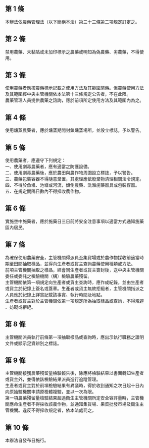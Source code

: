 第 1 條
-------
本辦法依農藥管理法（以下簡稱本法）第三十三條第二項規定訂定之。

第 2 條
-------
禁用農藥、未黏貼或未加印標示之農藥或明知為偽農藥、劣農藥，不得使  
用。

第 3 條
-------
使用農藥者應按農藥標示記載之使用方法及其範圍施藥。但農藥使用方法  
及其範圍經中央主管機關依本法第十三條規定公告者，不在此限。  
農藥管理人員提供農藥之諮詢，應於前項所定使用方法及其範圍內為之。

第 4 條
-------
使用燻蒸農藥者，應於燻蒸期間封鎖燻蒸場所，並設立標誌，予以警告。

第 5 條
-------
使用農藥者，應遵守下列規定：  
一、使用劇毒農藥者，應有適當之防護設備。  
二、使用劇毒農藥後，應於農田與農作物周圍設立標誌，予以警告。  
三、農藥包裝容器不得隨意棄置，其處理應依廢棄物清理相關法令規定。  
四、不得於魚塭、池塘或河流，傾倒農藥、洗滌施藥器具或包裝容器。  
五、在規定間隔日數內不得採收農作物。

第 6 條
-------
實施空中施藥者，應於施藥日三日前將安全注意事項以適當方式通知施藥  
區內居民。

第 7 條
-------
為確保使用農藥安全，主管機關得派員至集貨場或於農作物採收前適當時  
期至田間抽取樣品，並得向生產者或貨主查詢農藥使用種類或方法。  
前項主管機關抽取之樣品，經會同生產者或貨主簽封後，送中央主管機關  
委任或委託之檢驗機關（構）檢驗農藥殘留。  
主管機關依第一項規定向生產者或貨主查詢時，應作成紀錄，並由生產者  
或貨主於紀錄上簽名或蓋章。生產者或貨主無故拒絕者，主管機關指派之  
人員應於紀錄上詳實記載該事實、執行時間及地點。  
生產者或貨主對於主管機關依第一項規定所為抽取樣品或查詢，不得規避  
、妨礙或拒絕。

第 8 條
-------
主管機關派員執行前條第一項抽取樣品或查詢時，應出示執行職務之證明  
文件或顯示足資辨別之標誌。

第 9 條
-------
主管機關接獲農藥殘留量檢驗報告後，除應將檢驗結果以書面轉知生產者  
或貨主外，並得依該檢驗結果派員進行追蹤管理。  
生產者或貨主對於前項檢驗結果有異議時，得於收到通知之次日起十日內  
向原抽驗機關申請原檢體複驗，並以一次為限。  
第一項農藥殘留量檢驗結果超過衛生主管機關所定安全容許量時，主管機  
關應命生產者不得採收該農作物，並通知集貨場、果菜批發市場及衛生主  
管機關。違反不得採收規定者，依本法處罰之。

第 10 條
--------
本辦法自發布日施行。

